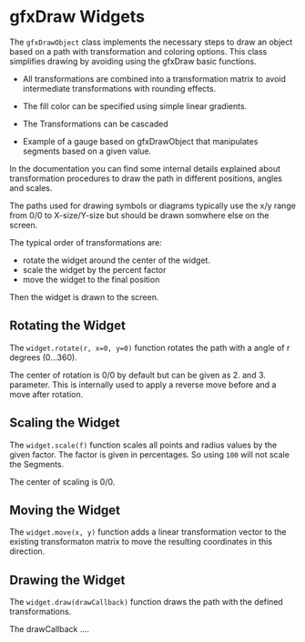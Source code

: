 # gfxDraw Widgets

The `gfxDrawObject` class implements the necessary steps to draw an object based on a path with transformation and
coloring options. This class simplifies drawing by avoiding using the gfxDraw basic functions.

* All transformations are combined into a transformation matrix to avoid intermediate transformations with rounding
  effects.
* The fill color can be specified using simple linear gradients.
* The Transformations can be cascaded

* Example of a gauge based on gfxDrawObject that manipulates segments based on a given value.
<!-- * Several Widget Examples ... ??? -->

In the documentation you can find some internal details explained about transformation procedures to draw the path in different
positions, angles and scales.

The paths used for drawing symbols or diagrams typically use the x/y range from 0/0 to X-size/Y-size but should be drawn
somwhere else on the screen.

The typical order of transformations are:

* rotate the widget around the center of the widget.
* scale the widget  by the percent factor
* move the widget to the final position

Then the widget is drawn to the screen.

## Rotating the Widget

The `widget.rotate(r, x=0, y=0)` function rotates the path with a angle of r degrees (0...360).

The center of rotation is 0/0 by default but can be given as 2.  and 3.  parameter.  This is internally used to apply a
reverse move before and a move after rotation.

## Scaling the Widget

The `widget.scale(f)` function scales all points and radius values by the given factor.  The factor is
given in percentages.  So using `100` will not scale the Segments.

The center of scaling is 0/0.

## Moving the Widget

The `widget.move(x, y)` function adds a linear transformation vector to the existing transformaton matrix to move the resulting
coordinates in this direction.

## Drawing the Widget

The `widget.draw(drawCallback)` function draws the path with the defined transformations.

The drawCallback ....

<!-- ## Set the Border Color

## Set the Fill Color

## Set a Fill gradient Colors -->
